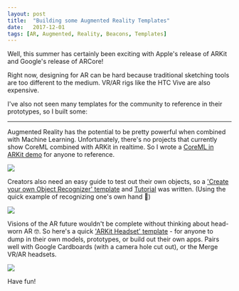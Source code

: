 ```yaml
---
layout: post
title:  "Building some Augmented Reality Templates"
date:   2017-12-01
tags: [AR, Augmented, Reality, Beacons, Templates]
---
```


Well, this summer has certainly been exciting with Apple's release of ARKit and Google's release of ARCore!

Right now, designing for AR can be hard because traditional sketching tools are too different to the medium. VR/AR rigs like the HTC Vive are also expensive. 

I've also not seen many templates for the community to reference in their prototypes, so I built some:

---

Augmented Reality has the potential to be pretty powerful when combined with Machine Learning. Unfortunately, there's no projects that currently show CoreML combined with ARKit in realtime. So I wrote a [CoreML in ARKit demo](https://github.com/hanleyweng/CoreML-in-ARKit) for anyone to reference.

![](media/coreml-in-arkit.gif)

Creators also need an easy guide to test out their own objects, so a ['Create your own Object Recognizer' template](https://github.com/hanleyweng/Gesture-Recognition-101-CoreML-ARKit) and [Tutorial](https://medium.com/p/7f8c09b461a1) was written. (Using the quick example of recognizing one's own hand 👋)

![](media/hand-gesture-recognition.gif)

Visions of the AR future wouldn't be complete without thinking about head-worn AR 🤓. So here's a quick ['ARKit Headset' template](https://github.com/hanleyweng/iOS-ARKit-Headset-View) - for anyone to dump in their own models, prototypes, or build out their own apps. Pairs well with Google Cardboards (with a camera hole cut out), or the Merge VR/AR headsets.

![](media/arkit-headset-60deg-black.jpg)

Have fun!